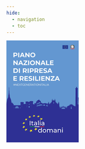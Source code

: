 ```yaml
---
hide:
  - navigation
  - toc
---
```



<img src="https://raw.githubusercontent.com/GBrunos/pnrr/main/docs/img/PNRR.png">

<!--**`Piano Nazionale Ripresa e Resilienza`** -->


<!--
## Cosa è questo progetto di documentazione :material-file-document-multiple-outline:
Questo progetto di documentazione ha lo scopo di illustrare un metodo e un set di strumenti semplici per avviare la mappatura e analisi dei **procedimenti amministrativi** gestiti da una Pubblica Amministrazione locale, con particolare riferimento all’ente "**Comune**".

Realizzare un’analisi dei procedimenti in ottica di **semplificazione**, al fine di creare le pre-condizioni per la **reingegnerizzazione** degli stessi e la relativa **digitalizzazione**.



Il **processo di lavoro** :material-transit-connection-variant: - svolto in ordine temporale - è raffigurato nel seguente schema:
``` mermaid
graph TD
A([l'analisi dei procedimenti è stabilita come obiettivo nel Piano Performance!]) -->
<!-- era fill:#f9f -->

<!--## Destinatari del progetto :material-target-account:
I destinatari dei contenuti del progetto sono amministratori, dirigenti e dipendenti degli enti comunali.

Questo progetto si pone l'obiettivo di facilitare :material-hand-extended: e documentare :material-file-document-outline: il percorso operativo che il personale delle amministrazioni pubbliche deve avviare e condurre per ..................


## Forum per l'interazione e la propositività :octicons-comment-discussion-16:
Nella fase di creazione di questo documento abbiamo pensato che interagire e confrontarsi con altre persone (colleghe/i di altre Pubbliche Amministrazioni e non) sia una delle cose più importanti da fare se si vuole migliorare costanetemente il modo di lavorare negli uffici pubblici. 

A tal proposito è stato predisposto un apposito [**Forum**](https://github.com/GBrunos/pnrr/discussions) :material-forum-outline: sulla piattaforma GitHub :material-github:, che ospita il codice sorgente di questo progetto di documentazione, nel quale è possibile fare domande, ma anche proporre idee e miglioramenti al flusso di lavoro per la mappatura e analisi dei procedimenti amministrativi. Un luogo di interazione. 

[Vai al forum :material-forum:](https://github.com/GBrunos/pnrr/discussions){ .md-button .md-button--primary }

-->

